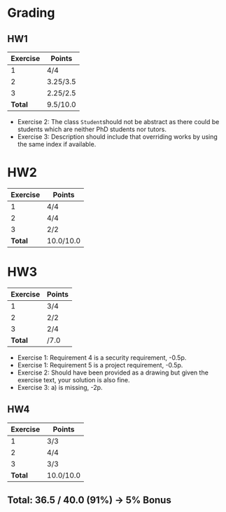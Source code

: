 # Grading

## HW1

| Exercise  | Points   |
|-----------|----------|
| 1         | 4/4      |
| 2         | 3.25/3.5 |
| 3         | 2.25/2.5 |
| **Total** | 9.5/10.0 |

- Exercise 2: The class `Student`should not be abstract as there could be students which are neither PhD students nor tutors.
- Exercise 3: Description should include that overriding works by using the same index if available.

# HW2

| Exercise  | Points    |
|-----------|-----------|
| 1         | 4/4       |
| 2         | 4/4       |
| 3         | 2/2       |
| **Total** | 10.0/10.0 |

# HW3

| Exercise  | Points    |
|-----------|-----------|
| 1         |  3/4      |
| 2         |  2/2      |
| 3         |  2/4      |
| **Total** |  /7.0     |

- Exercise 1: Requirement 4 is a security requirement, -0.5p.
- Exercise 1: Requirement 5 is a project requirement, -0.5p.
- Exercise 2: Should have been provided as a drawing but given the exercise text, your solution is also fine.
- Exercise 3: a) is missing, -2p.


## HW4

| Exercise  | Points    |
|-----------|-----------|
| 1         | 3/3       |
| 2         | 4/4       |
| 3         | 3/3       |
| **Total** | 10.0/10.0 |

## Total: 36.5 / 40.0 (91%) -> 5% Bonus